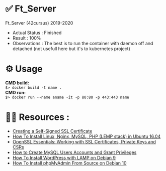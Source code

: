 # ✅ Ft_Server
Ft_Server (42cursus) 2019-2020

- Actual Status : Finished
- Result        : 100%
- Observations : The best is to run the container with daemon off and detached (not usefull here but it's to kubernetes project)

# ⚙️ Usage
 **CMD build:**<br>
 `$> docker build -t name .`<br>
 **CMD run:**<br>
 `$> docker run --name aname -it -p 80:80 -p 443:443 name`<br>

# 👨‍💻 Resources :
  - [Creating a Self-Signed SSL Certificate](https://linuxize.com/post/creating-a-self-signed-ssl-certificate/)
  - [How To Install Linux, Nginx, MySQL, PHP (LEMP stack) in Ubuntu 16.04](https://www.digitalocean.com/community/tutorials/how-to-install-linux-nginx-mysql-php-lemp-stack-in-ubuntu-16-04)
  - [OpenSSL Essentials: Working with SSL Certificates, Private Keys and CSRs](https://www.digitalocean.com/community/tutorials/openssl-essentials-working-with-ssl-certificates-private-keys-and-csrs)
  - [How to Create MySQL Users Accounts and Grant Privileges
](https://linuxize.com/post/how-to-create-mysql-user-accounts-and-grant-privileges/)
  - [How To Install WordPress with LAMP on Debian 9
](https://www.digitalocean.com/community/tutorials/how-to-install-wordpress-with-lamp-on-debian-9)
  - [How To Install phpMyAdmin From Source on Debian 10
](https://www.digitalocean.com/community/tutorials/how-to-install-phpmyadmin-from-source-debian-10)
